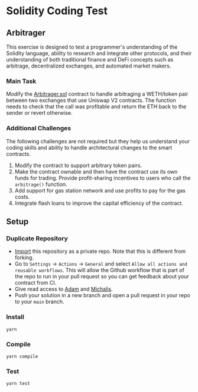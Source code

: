 # Solidity Coding Test

## Arbitrager
This exercise is designed to test a programmer's understanding of the Solidity language, ability to research and integrate other protocols, and their understanding of both traditional finance and DeFi concepts such as arbitrage, decentralized exchanges, and automated market makers.

### Main Task
Modify the [Arbitrager.sol](https://github.com/ToucanProtocol/coding-test/blob/main/contracts/Arbitrager.sol) contract to handle arbitraging a WETH/token pair between two exchanges that use Uniswap V2 contracts. The function needs to check that the call was profitable and return the ETH back to the sender or revert otherwise.

### Additional Challenges
The following challenges are not required but they help us understand your coding skills and ability to handle architectural changes to the smart contracts.
  1. Modify the contract to support arbitrary token pairs.
  2. Make the contract ownable and then have the contract use its own funds for trading. Provide profit-sharing incentives to users who call the `arbitrage()` function.
  3. Add support for gas station network and use profits to pay for the gas costs.
  4. Integrate flash loans to improve the capital efficiency of the contract.

## Setup
### Duplicate Repository
* [Import](https://github.com/new/import) this repository as a private repo. Note that this is different from forking.
* Go to `Settings` -> `Actions` -> `General` and select `Allow all actions and reusable workflows`. This will allow the Github workflow that is part of the repo to run in your pull request so you can get feedback about your contract from CI.
* Give read access to [Adam](https://github.com/aspiers) and [Michalis](https://github.com/0xmichalis).
* Push your solution in a new branch and open a pull request in your repo to your `main` branch.

### Install
```
yarn
```

### Compile
```
yarn compile
```

### Test
```
yarn test
```
